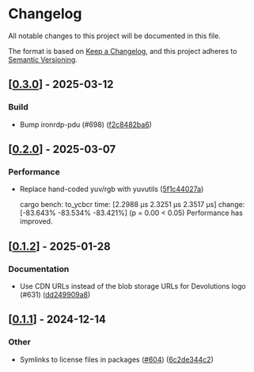 # Changelog

All notable changes to this project will be documented in this file.

The format is based on [Keep a Changelog](https://keepachangelog.com/en/1.0.0/),
and this project adheres to [Semantic Versioning](https://semver.org/spec/v2.0.0.html).


## [[0.3.0](https://github.com/Devolutions/IronRDP/compare/ironrdp-graphics-v0.2.0...ironrdp-graphics-v0.3.0)] - 2025-03-12

### <!-- 7 -->Build

- Bump ironrdp-pdu (#698) ([f2c8482ba6](https://github.com/Devolutions/IronRDP/commit/f2c8482ba611266c412bf30604ddbf43ab86e754)) 



## [[0.2.0](https://github.com/Devolutions/IronRDP/compare/ironrdp-graphics-v0.1.2...ironrdp-graphics-v0.2.0)] - 2025-03-07

### Performance

- Replace hand-coded yuv/rgb with yuvutils ([5f1c44027a](https://github.com/Devolutions/IronRDP/commit/5f1c44027a7f6da5271565461764dd3f61729ee4)) 

  cargo bench:
  to_ycbcr                time:   [2.2988 µs 2.3251 µs 2.3517 µs]
                          change: [-83.643% -83.534% -83.421%] (p = 0.00 < 0.05)
                          Performance has improved.

## [[0.1.2](https://github.com/Devolutions/IronRDP/compare/ironrdp-graphics-v0.1.1...ironrdp-graphics-v0.1.2)] - 2025-01-28

### <!-- 6 -->Documentation

- Use CDN URLs instead of the blob storage URLs for Devolutions logo (#631) ([dd249909a8](https://github.com/Devolutions/IronRDP/commit/dd249909a894004d4f728d30b3a4aa77a0f8193b)) 



## [[0.1.1](https://github.com/Devolutions/IronRDP/compare/ironrdp-graphics-v0.1.0...ironrdp-graphics-v0.1.1)] - 2024-12-14

### Other

- Symlinks to license files in packages ([#604](https://github.com/Devolutions/IronRDP/pull/604)) ([6c2de344c2](https://github.com/Devolutions/IronRDP/commit/6c2de344c2dd93ce9621834e0497ed7c3bfaf91a)) 
